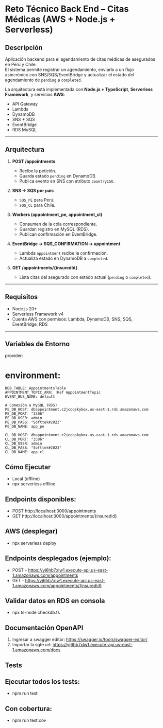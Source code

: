 # Reto Técnico Back End – Citas Médicas (AWS + Node.js + Serverless)

## Descripción
Aplicación backend para el agendamiento de citas médicas de asegurados en Perú y Chile.  
El sistema permite registrar un agendamiento, enviarlo a un flujo asincrónico con SNS/SQS/EventBridge y actualizar el estado del agendamiento de `pending` a `completed`.  

La arquitectura está implementada con **Node.js + TypeScript**, **Serverless Framework**, y servicios **AWS**:  
- API Gateway  
- Lambda  
- DynamoDB  
- SNS + SQS  
- EventBridge  
- RDS MySQL  

---

## Arquitectura
1. **POST /appointments**  
   - Recibe la petición.  
   - Guarda estado `pending` en DynamoDB.  
   - Publica evento en SNS con atributo `countryISO`.  

2. **SNS → SQS por país**  
   - `SQS_PE` para Perú.  
   - `SQS_CL` para Chile.  

3. **Workers (appointment_pe, appointment_cl)**  
   - Consumen de la cola correspondiente.  
   - Guardan registro en MySQL (RDS).  
   - Publican confirmación en EventBridge.  

4. **EventBridge → SQS_CONFIRMATION → appointment**  
   - Lambda `appointment` recibe la confirmación.  
   - Actualiza estado en DynamoDB a `completed`.  

5. **GET /appointments/{insuredId}**  
   - Lista citas del asegurado con estado actual (`pending` o `completed`).  

---

## Requisitos
- Node.js 20+  
- Serverless Framework v4  
- Cuenta AWS con permisos: Lambda, DynamoDB, SNS, SQS, EventBridge, RDS  

---

## Variables de Entorno

provider:
# environment:
    DDB_TABLE: AppointmentsTable
    APPOINTMENT_TOPIC_ARN: !Ref AppointmentTopic
    EVENT_BUS_NAME: default

    # Conexión a MySQL (RDS)
    PE_DB_HOST: dbappointment.c2jccqskykox.us-east-1.rds.amazonaws.com
    PE_DB_PORT: "3306"
    PE_DB_USER: admin
    PE_DB_PASS: "Softtek#2023"
    PE_DB_NAME: app_pe

    CL_DB_HOST: dbappointment.c2jccqskykox.us-east-1.rds.amazonaws.com
    CL_DB_PORT: "3306"
    CL_DB_USER: admin
    CL_DB_PASS: "Softtek#2023"
    CL_DB_NAME: app_cl

## Cómo Ejecutar
* Local (offline)
* npx serverless offline

## Endpoints disponibles:
* POST http://localhost:3000/appointments
* GET http://localhost:3000/appointments/{insuredId}

## AWS (desplegar)
* npx serverless deploy

## Endpoints desplegados (ejemplo):
* POST - https://yj6hb7xlw1.execute-api.us-east-1.amazonaws.com/appointments
* GET  - https://yj6hb7xlw1.execute-api.us-east-1.amazonaws.com/appointments/{insuredId}

## Validar datos en RDS en consola
* npx ts-node checkdb.ts

## Documentación OpenAPI
1. Ingresar a swagger editor: https://swagger.io/tools/swagger-editor/
2. Importar la sgte url: https://yj6hb7xlw1.execute-api.us-east-1.amazonaws.com/docs

## Tests
## Ejecutar todos los tests:
* npm run test

## Con cobertura:
* npm run test:cov
   

